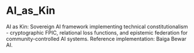 # AI_as_Kin
AI as Kin: Sovereign AI framework implementing technical constitutionalism - cryptographic FPIC, relational loss functions, and epistemic federation for community-controlled AI systems. Reference implementation: Baiga Bewar AI.
